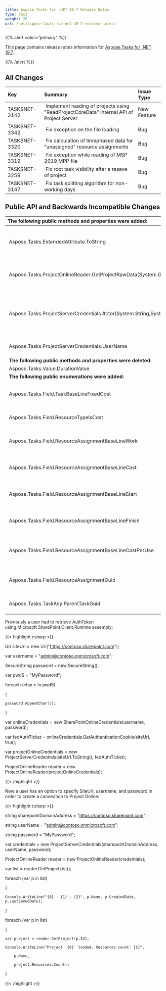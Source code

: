 ```yaml
---
title: Aspose.Tasks for .NET 19.7 Release Notes
type: docs
weight: 70
url: /net/aspose-tasks-for-net-19-7-release-notes/
---
```


{{% alert color="primary" %}} 

This page contains release notes information for [Aspose.Tasks for .NET 19.7](https://downloads.aspose.com/tasks/net/new-releases/aspose.tasks-for-.net-19.7/).

{{% /alert %}} 
## **All Changes**

|**Key**|**Summary**|**Issue Type**|
| :- | :- | :- |
|TASKSNET-3142 | Implement reading of projects using "ReadProjectCoreData" internal API of Project Server |New Feature|
|TASKSNET-3342 | Fix exception on the file loading |Bug |
|TASKSNET-3320 | Fix calculation of timephased data for "unassigned" resource assignments |Bug |
|TASKSNET-3319 | Fix exception while reading of MSP 2019 MPP file |Bug |
|TASKSNET-3259 | Fix root task visibility after a resave of project |Bug |
|TASKSNET-3147 | Fix task splitting algorithm for non-working days |Bug |
## **Public API and Backwards Incompatible Changes**

|**The following public methods and properties were added:** | **Description** |
| :- | :- |
| Aspose.Tasks.ExtendedAttribute.ToString | Returns short string representation of an extended attribute. |
| Aspose.Tasks.ProjectOnlineReader.GetProjectRawData(System.Guid) | Gets the project's binary data for troubleshooting purposes. |
| Aspose.Tasks.ProjectServerCredentials.#ctor(System.String,System.String,System.String) | Initializes a new instance of the <see cref="T:Aspose.Tasks.ProjectServerCredentials" /> class using URL of SharePoint site, user name and password. |
| Aspose.Tasks.ProjectServerCredentials.UserName | Gets the user name for SharePoint site |
| **The following public methods and properties were deleted:** | **Description** |
| Aspose.Tasks.Value.DurationValue |  |
| **The following public enumerations were added:** | **Description** |
| Aspose.Tasks.Field.TaskBaseLineFixedCost | Represents the Baseline Fixed Cost (Task) field. |
| Aspose.Tasks.Field.ResourceTypeIsCost | Represents the Type (Cost) field. |
| Aspose.Tasks.Field.ResourceAssignmentBaseLineWork | Represents the Baseline Work (Assignment) field. |
| Aspose.Tasks.Field.ResourceAssignmentBaseLineCost | Represents the Baseline Cost (Assignment) field. |
| Aspose.Tasks.Field.ResourceAssignmentBaseLineStart | Represents the Baseline Start (Assignment) field. |
| Aspose.Tasks.Field.ResourceAssignmentBaseLineFinish | Represents the Baseline Finish (Assignment) field. |
| Aspose.Tasks.Field.ResourceAssignmentBaseLineCostPerUse | Represents the Baseline Cost Per Use (Assignment) field. |
| Aspose.Tasks.Field.ResourceAssignmentGuid | Represents the Guid (Assignment) field. |
| Aspose.Tasks.TaskKey.ParentTaskGuid | Represents the ParentTaskGuid (Task) field. |
Previously a user had to retrieve AuthToken using Microsoft.SharePoint.Client.Runtime assembly:

{{< highlight csharp >}}

 Uri siteUrl = new Uri("https://contoso.sharepoint.com");

var username = "admin@contoso.onmicrosoft.com";

SecureString password = new SecureString();

var pwdS = "MyPassword";

foreach (char c in pwdS)

{

    password.AppendChar(c);

}

var onlineCredentials = new SharePointOnlineCredentials(username, password);

var fedAuthTicket = onlineCredentials.GetAuthenticationCookie(siteUrl, true);

var projectOnlineCredentials = new ProjectServerCredentials(siteUrl.ToString(), fedAuthTicket);

ProjectOnlineReader reader = new ProjectOnlineReader(projectOnlineCredentials);

{{< /highlight >}}

Now a user has an option to specify SiteUrl, username, and password in order to create a connection to Project Online:

{{< highlight csharp >}}

 string sharepointDomainAddress = "https://contoso.sharepoint.com";

string userName = "admin@contoso.onmicrosoft.com";

string password = "MyPassword";

var credentials = new ProjectServerCredentials(sharepointDomainAddress, userName, password);

ProjectOnlineReader reader = new ProjectOnlineReader(credentials);

var list = reader.GetProjectList();

foreach (var p in list)

{

    Console.WriteLine("{0} - {1} - {2}", p.Name, p.CreatedDate, p.LastSavedDate);

}

foreach (var p in list)

{

    var project = reader.GetProject(p.Id);

    Console.WriteLine("Project '{0}' loaded. Resources count: {1}", 

        p.Name, 

        project.Resources.Count);

}

{{< /highlight >}}
